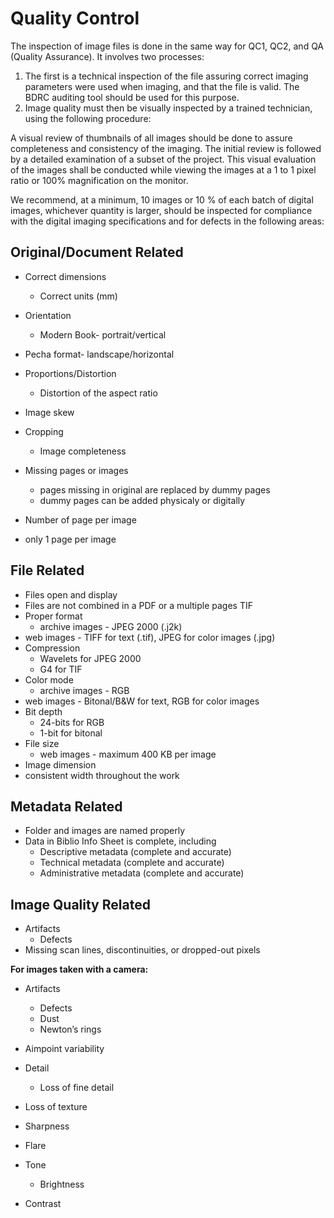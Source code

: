 # Quality Control

The inspection of image files is done in the same way for QC1, QC2, and QA (Quality Assurance). It involves two processes:

1. The first is a technical inspection of the file assuring correct imaging parameters were used when imaging, and that the file is valid. The BDRC auditing tool should be used for this purpose.
2. Image quality must then be visually inspected by a trained technician, using the following procedure:

A visual review of thumbnails of all images should be done to assure completeness and consistency of the imaging. The initial review is followed by a detailed examination of a subset of the project. This visual evaluation of the images shall be conducted while viewing the images at a 1 to 1 pixel ratio or 100% magnification on the monitor.

We recommend, at a minimum, 10 images or 10 % of each batch of digital images, whichever quantity is larger, should be inspected for compliance with the digital imaging specifications and for defects in the following areas:


## Original/Document Related
* Correct dimensions
    * Correct units (mm)
* Orientation
    * Modern Book- portrait/vertical
* Pecha format- landscape/horizontal



* Proportions/Distortion
    * Distortion of the aspect ratio
* Image skew
* Cropping
    * Image completeness
* Missing pages or images
    * pages missing in original are replaced by dummy pages
    * dummy pages can be added physicaly or digitally
* Number of page per image
* only 1 page per image

## File Related
* Files open and display
* Files are not combined in a PDF or a multiple pages TIF
* Proper format
    * archive images - JPEG 2000 (.j2k) 
* web images - TIFF for text (.tif), JPEG for color images (.jpg)
* Compression
    * Wavelets for JPEG 2000
    * G4 for TIF
* Color mode
    * archive images - RGB
* web images - Bitonal/B&W for text, RGB for color images
* Bit depth
    * 24-bits for RGB
    * 1-bit for bitonal
* File size
    * web images - maximum 400 KB per image
* Image dimension
* consistent width throughout the work 

## Metadata Related 
* Folder and images are named properly
* Data in Biblio Info Sheet is complete, including
    * Descriptive metadata (complete and accurate)
    * Technical metadata (complete and accurate)
    * Administrative metadata (complete and accurate)

## Image Quality Related
* Artifacts
    * Defects
* Missing scan lines, discontinuities, or dropped-out pixels

**For images taken with a camera:**
* Artifacts
    * Defects
    * Dust
    * Newton’s rings
* Aimpoint variability
* Detail
    * Loss of fine detail
* Loss of texture

* Sharpness
* Flare
* Tone
    * Brightness
* Contrast

